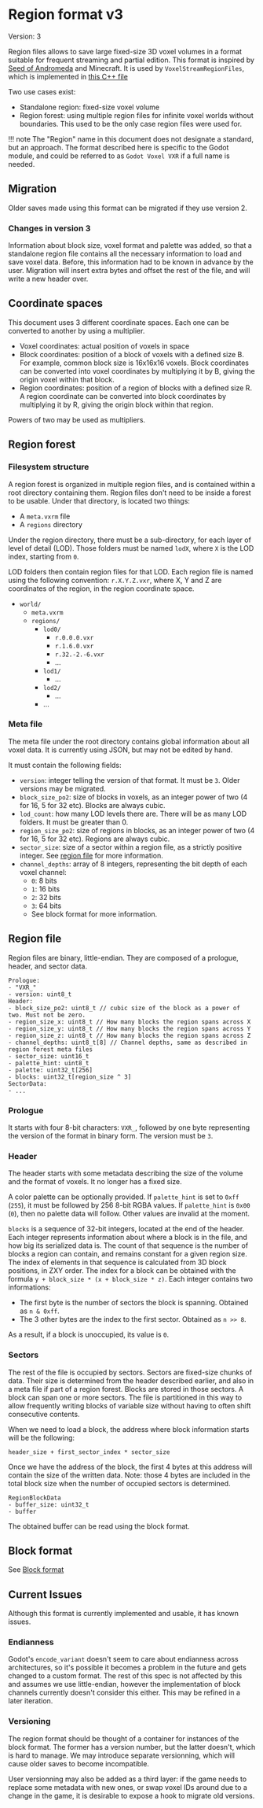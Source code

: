 Region format v3
==================

Version: 3

Region files allows to save large fixed-size 3D voxel volumes in a format suitable for frequent streaming and partial edition.
This format is inspired by [Seed of Andromeda](https://www.seedofandromeda.com/blogs/1-creating-a-region-file-system-for-a-voxel-game) and Minecraft.
It is used by `VoxelStreamRegionFiles`, which is implemented in [this C++ file](https://github.com/Zylann/godot_voxel/blob/master/streams/region/voxel_stream_region_files.cpp)

Two use cases exist:
- Standalone region: fixed-size voxel volume
- Region forest: using multiple region files for infinite voxel worlds without boundaries. This used to be the only case region files were used for.

!!! note
	The "Region" name in this document does not designate a standard, but an approach. The format described here is specific to the Godot module, and could be referred to as `Godot Voxel VXR` if a full name is needed.


Migration
-----------

Older saves made using this format can be migrated if they use version 2.

### Changes in version 3

Information about block size, voxel format and palette was added, so that a standalone region file contains all the necessary information to load and save voxel data. Before, this information had to be known in advance by the user.
Migration will insert extra bytes and offset the rest of the file, and will write a new header over.


Coordinate spaces
-------------------

This document uses 3 different coordinate spaces. Each one can be converted to another by using a multiplier.

- Voxel coordinates: actual position of voxels in space
- Block coordinates: position of a block of voxels with a defined size B. For example, common block size is 16x16x16 voxels. Block coordinates can be converted into voxel coordinates by multiplying it by B, giving the origin voxel within that block.
- Region coordinates: position of a region of blocks with a defined size R. A region coordinate can be converted into block coordinates by multiplying it by R, giving the origin block within that region.

Powers of two may be used as multipliers.


Region forest
----------------

### Filesystem structure

A region forest is organized in multiple region files, and is contained within a root directory containing them. Region files don't need to be inside a forest to be usable.
Under that directory, is located two things:

- A `meta.vxrm` file
- A `regions` directory

Under the region directory, there must be a sub-directory, for each layer of level of detail (LOD). Those folders must be named `lodX`, where `X` is the LOD index, starting from `0`.

LOD folders then contain region files for that LOD.
Each region file is named using the following convention: `r.X.Y.Z.vxr`, where X, Y and Z are coordinates of the region, in the region coordinate space.

- `world/`
	- `meta.vxrm`
	- `regions/`
		- `lod0/`
			- `r.0.0.0.vxr`
			- `r.1.6.0.vxr`
			- `r.32.-2.-6.vxr`
			- ...
		- `lod1/`
			- ...
		- `lod2/`
			- ...
		- ...


### Meta file

The meta file under the root directory contains global information about all voxel data. It is currently using JSON, but may not be edited by hand.

It must contain the following fields:

- `version`: integer telling the version of that format. It must be `3`. Older versions may be migrated.
- `block_size_po2`: size of blocks in voxels, as an integer power of two (4 for 16, 5 for 32 etc). Blocks are always cubic.
- `lod_count`: how many LOD levels there are. There will be as many LOD folders. It must be greater than 0.
- `region_size_po2`: size of regions in blocks, as an integer power of two (4 for 16, 5 for 32 etc). Regions are always cubic.
- `sector_size`: size of a sector within a region file, as a strictly positive integer. See [region file](#region-file) for more information.
- `channel_depths`: array of 8 integers, representing the bit depth of each voxel channel:
	- `0`: 8 bits
	- `1`: 16 bits
	- `2`: 32 bits
	- `3`: 64 bits
	- See block format for more information.


Region file
-------------

Region files are binary, little-endian. They are composed of a prologue, header, and sector data.

```
Prologue:
- "VXR_"
- version: uint8_t
Header:
- block_size_po2: uint8_t // cubic size of the block as a power of two. Must not be zero.
- region_size_x: uint8_t // How many blocks the region spans across X
- region_size_y: uint8_t // How many blocks the region spans across Y
- region_size_z: uint8_t // How many blocks the region spans across Z
- channel_depths: uint8_t[8] // Channel depths, same as described in region forest meta files
- sector_size: uint16_t
- palette_hint: uint8_t
- palette: uint32_t[256]
- blocks: uint32_t[region_size ^ 3]
SectorData:
- ...
```

### Prologue

It starts with four 8-bit characters: `VXR_`, followed by one byte representing the version of the format in binary form. The version must be `3`.

### Header

The header starts with some metadata describing the size of the volume and the format of voxels. It no longer has a fixed size.

A color palette can be optionally provided. If `palette_hint` is set to `0xff` (`255`), it must be followed by 256 8-bit RGBA values. If `palette_hint` is `0x00` (`0`), then no palette data will follow. Other values are invalid at the moment.

`blocks` is a sequence of 32-bit integers, located at the end of the header. Each integer represents information about where a block is in the file, and how big its serialized data is. The count of that sequence is the number of blocks a region can contain, and remains constant for a given region size. The index of elements in that sequence is calculated from 3D block positions, in ZXY order. The index for a block can be obtained with the formula `y + block_size * (x + block_size * z)`.
Each integer contains two informations:
- The first byte is the number of sectors the block is spanning. Obtained as `n & 0xff`.
- The 3 other bytes are the index to the first sector. Obtained as `n >> 8`.

As a result, if a block is unoccupied, its value is `0`.

### Sectors

The rest of the file is occupied by sectors.
Sectors are fixed-size chunks of data. Their size is determined from the header described earlier, and also in a meta file if part of a region forest.
Blocks are stored in those sectors. A block can span one or more sectors.
The file is partitioned in this way to allow frequently writing blocks of variable size without having to often shift consecutive contents.

When we need to load a block, the address where block information starts will be the following:
```
header_size + first_sector_index * sector_size
```

Once we have the address of the block, the first 4 bytes at this address will contain the size of the written data.
Note: those 4 bytes are included in the total block size when the number of occupied sectors is determined.

```
RegionBlockData
- buffer_size: uint32_t
- buffer
```

The obtained buffer can be read using the block format.


Block format
--------------

See [Block format](block_format_v2.md)


Current Issues
----------------

Although this format is currently implemented and usable, it has known issues.

### Endianness

Godot's `encode_variant` doesn't seem to care about endianness across architectures, so it's possible it becomes a problem in the future and gets changed to a custom format.
The rest of this spec is not affected by this and assumes we use little-endian, however the implementation of block channels currently doesn't consider this either. This may be refined in a later iteration.

### Versioning

The region format should be thought of a container for instances of the block format. The former has a version number, but the latter doesn't, which is hard to manage. We may introduce separate versionning, which will cause older saves to become incompatible.

User versionning may also be added as a third layer: if the game needs to replace some metadata with new ones, or swap voxel IDs around due to a change in the game, it is desirable to expose a hook to migrate old versions.
